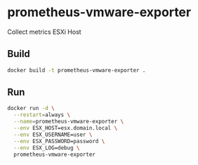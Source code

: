 # prometheus-vmware-exporter
Collect metrics ESXi Host

## Build
```sh 
docker build -t prometheus-vmware-exporter .
```

## Run
```sh
docker run -d \
  --restart=always \
  --name=prometheus-vmware-exporter \
  --env ESX_HOST=esx.domain.local \
  --env ESX_USERNAME=user \
  --env ESX_PASSWORD=password \
  --env ESX_LOG=debug \
  prometheus-vmware-exporter 
```
